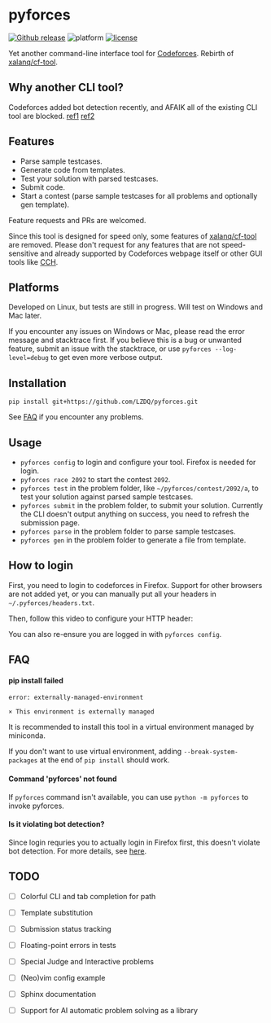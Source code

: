 # pyforces

[![Github release](https://img.shields.io/github/release/LZDQ/pyforces)](https://github.com/LZDQ/pyforces/releases)
![platform](https://img.shields.io/badge/platform-Windows%20%7C%20macOS%20%7C%20Linux-blue)
[![license](https://img.shields.io/badge/license-WTFPL-%23373737.svg)](https://raw.githubusercontent.com/LZDQ/pyforces/main/LICENSE)

Yet another command-line interface tool for [Codeforces](https://codeforces.com). Rebirth of [xalanq/cf-tool](https://github.com/xalanq/cf-tool).

## Why another CLI tool?

Codeforces added bot detection recently, and AFAIK all of the existing CLI tool are blocked. [ref1](https://codeforces.com/blog/entry/96091) [ref2](https://github.com/woshiluo/cf-tool/issues/5)

## Features

* Parse sample testcases.
* Generate code from templates.
* Test your solution with parsed testcases.
* Submit code.
* Start a contest (parse sample testcases for all problems and optionally gen template).

Feature requests and PRs are welcomed.

Since this tool is designed for speed only, some features of [xalanq/cf-tool](https://github.com/xalanq/cf-tool) are removed. Please don't request for any features that are not speed-sensitive and already supported by Codeforces webpage itself or other GUI tools like [CCH](https://github.com/CodeforcesContestHelper/CCHv2).

## Platforms

Developed on Linux, but tests are still in progress. Will test on Windows and Mac later.

If you encounter any issues on Windows or Mac, please read the error message and stacktrace first. If you believe this is a bug or unwanted feature, submit an issue with the stacktrace, or use `pyforces --log-level=debug` to get even more verbose output.

## Installation

`pip install git+https://github.com/LZDQ/pyforces.git`

See [FAQ](#FAQ) if you encounter any problems.

## Usage

* `pyforces config` to login and configure your tool. Firefox is needed for login.
* `pyforces race 2092` to start the contest `2092`.
* `pyforces test` in the problem folder, like `~/pyforces/contest/2092/a`, to test your solution against parsed sample testcases.
* `pyforces submit` in the problem folder, to submit your solution. Currently the CLI doesn't output anything on success, you need to refresh the submission page.
* `pyforces parse` in the problem folder to parse sample testcases.
* `pyforces gen` in the problem folder to generate a file from template.

## How to login

First, you need to login to codeforces in Firefox. Support for other browsers are not added yet, or you can manually put all your headers in `~/.pyforces/headers.txt`.

Then, follow this video to configure your HTTP header:



You can also re-ensure you are logged in with `pyforces config`.

## FAQ

#### pip install failed

```
error: externally-managed-environment

× This environment is externally managed
```

It is recommended to install this tool in a virtual environment managed by miniconda.

If you don't want to use virtual environment, adding `--break-system-packages` at the end of `pip install` should work.

#### Command 'pyforces' not found

If `pyforces` command isn't available, you can use `python -m pyforces` to invoke pyforces.

#### Is it violating bot detection?

Since login requries you to actually login in Firefox first, this doesn't violate bot detection. For more details, see [here](https://codeforces.com/blog/entry/134322).

## TODO

- [ ] Colorful CLI and tab completion for path
- [ ] Template substitution
- [ ] Submission status tracking
- [ ] Floating-point errors in tests
- [ ] Special Judge and Interactive problems
- [ ] (Neo)vim config example
- [ ] Sphinx documentation
- [ ] Support for AI automatic problem solving as a library

